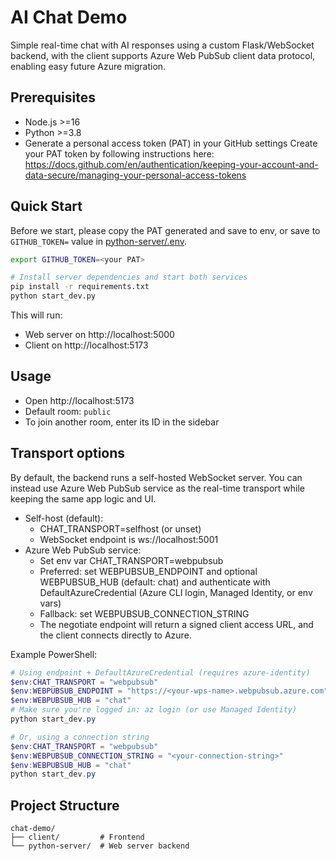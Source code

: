 # AI Chat Demo

Simple real-time chat with AI responses using a custom Flask/WebSocket backend, with the client supports Azure Web PubSub client data protocol, enabling easy future Azure migration.

## Prerequisites
- Node.js >=16
- Python >=3.8
- Generate a personal access token (PAT) in your GitHub settings
  Create your PAT token by following instructions here: https://docs.github.com/en/authentication/keeping-your-account-and-data-secure/managing-your-personal-access-tokens

## Quick Start
Before we start, please copy the PAT generated and save to env, or save to `GITHUB_TOKEN=` value in [python-server/.env](./python-server/.env).
```bash
export GITHUB_TOKEN=<your PAT>
```
```bash
# Install server dependencies and start both services
pip install -r requirements.txt
python start_dev.py
```
This will run:
- Web server on http://localhost:5000
- Client on http://localhost:5173

## Usage
- Open http://localhost:5173
- Default room: `public`
- To join another room, enter its ID in the sidebar

## Transport options
By default, the backend runs a self-hosted WebSocket server. You can instead use Azure Web PubSub service as the real-time transport while keeping the same app logic and UI.

- Self-host (default):
  - CHAT_TRANSPORT=selfhost (or unset)
  - WebSocket endpoint is ws://localhost:5001
- Azure Web PubSub service:
  - Set env var CHAT_TRANSPORT=webpubsub
  - Preferred: set WEBPUBSUB_ENDPOINT and optional WEBPUBSUB_HUB (default: chat) and authenticate with DefaultAzureCredential (Azure CLI login, Managed Identity, or env vars)
  - Fallback: set WEBPUBSUB_CONNECTION_STRING
  - The negotiate endpoint will return a signed client access URL, and the client connects directly to Azure.

Example PowerShell:

```powershell
# Using endpoint + DefaultAzureCredential (requires azure-identity)
$env:CHAT_TRANSPORT = "webpubsub"
$env:WEBPUBSUB_ENDPOINT = "https://<your-wps-name>.webpubsub.azure.com"
$env:WEBPUBSUB_HUB = "chat"
# Make sure you're logged in: az login (or use Managed Identity)
python start_dev.py

# Or, using a connection string
$env:CHAT_TRANSPORT = "webpubsub"
$env:WEBPUBSUB_CONNECTION_STRING = "<your-connection-string>"
$env:WEBPUBSUB_HUB = "chat"
python start_dev.py
```

## Project Structure
```
chat-demo/
├── client/         # Frontend
└── python-server/  # Web server backend
```
